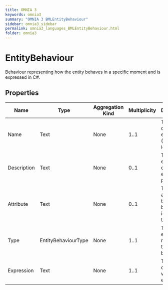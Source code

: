 ```yaml
---
title: OMNIA 3
keywords: omnia3
summary: "OMNIA 3 BMLEntityBehaviour"
sidebar: omnia3_sidebar
permalink: omnia3_languages_BMLEntityBehaviour.html
folder: omnia3
---
```


# EntityBehaviour
Behaviour representing how the entity behaves in a specific moment and is expressed in C#.
## Properties

| Name | Type | Aggregation Kind | Multiplicity | Description |
| --------- | --------- | --------- | --------- | --------- |
| Name | Text | None | 1..1 | The name of the entity (unique identifier). |
| Description | Text | None | 0..1 | The textual explanation of the entities' purpose. |
| Attribute | Text | None | 0..1 | The attribute the behaviour is related to. |
| Type | EntityBehaviourType | None | 1..1 | The execution moment of the behaviour. |
| Expression | Text | None | 1..1 | The C# code that will be executed. |


